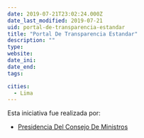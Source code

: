```yaml
---
date: 2019-07-21T23:02:24.000Z
date_last_modified: 2019-07-21
uid: portal-de-transparencia-estandar
title: "Portal De Transparencia Estandar"
description: ""
type: 
website: 
date_ini: 
date_end: 
tags:

cities: 
  - Lima
---
```


Esta iniciativa fue realizada por:

- [Presidencia Del Consejo De Ministros](/i/presidencia-del-consejo-de-ministros.html)
